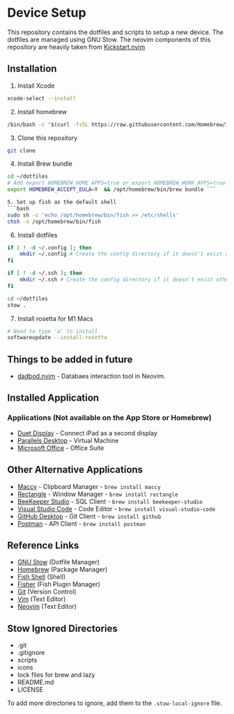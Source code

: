 # Device Setup
This repository contains the dotfiles and scripts to setup a new device. The dotfiles are managed using GNU Stow.
The neovim components of this repository are heavily taken from [Kickstart.nvim](https://github.com/nvim-lua/kickstart.nvim)

## Installation
1. Install Xcode
```bash
xcode-select --install
```

2. Install homebrew
```bash
/bin/bash -c "$(curl -fsSL https://raw.githubusercontent.com/Homebrew/install/master/install.sh)"
```

3. Clone this repository
```bash
git clone
```

4. Install Brew bundle
```bash
cd ~/dotfiles
# Add export HOMEBREW_HOME_APPS=true or export HOMEBREW_WORK_APPS=true to install those specified
export HOMEBREW_ACCEPT_EULA=Y  && /opt/homebrew/bin/brew bundle ```

5. Set up fish as the default shell
```bash
sudo sh -c 'echo /opt/homebrew/bin/fish >> /etc/shells'
chsh -s /opt/homebrew/bin/fish
```

6. Install dotfiles
```bash
if [ ! -d ~/.config ]; then
    mkdir ~/.config # Create the config directory if it doesn't exist otherwise stow will absorb the directory into the dotfiles
fi

if [ ! -d ~/.ssh ]; then
    mkdir ~/.ssh # Create the config directory if it doesn't exist otherwise stow will absorb the directory into the dotfiles
fi

cd ~/dotfiles
stow .
```

7. Install rosetta for M1 Macs
```bash
# Need to type 'a' to install
softwareupdate --install-rosetta
```

## Things to be added in future
- [dadbod.nvim](https://github.com/tpope/vim-dadbod) - Databaes interaction tool in Neovim. 

## Installed Application
### Applications (Not available on the App Store or Homebrew)
- [Duet Display](https://www.duetdisplay.com/) - Connect iPad as a second display
- [Parallels Desktop](https://www.parallels.com/) - Virtual Machine
- [Microsoft Office](https://www.microsoft.com/en-us/microsoft-365/) - Office Suite

## Other Alternative Applications
- [Maccy](https://maccy.app/) - Clipboard Manager - `brew install maccy`
- [Rectangle](https://rectangleapp.com/) - Window Manager - `brew install rectangle`
- [BeeKeeper Studio](https://www.beekeeperstudio.io/) - SQL Client - `brew install beekeeper-studio`
- [Visual Studio Code](https://code.visualstudio.com/) - Code Editor - `brew install visual-studio-code`
- [GitHub Desktop](https://desktop.github.com/) - Git Client - `brew install github`
- [Postman](https://www.postman.com/) - API Client - `brew install postman`

## Reference Links
- [GNU Stow](https://www.gnu.org/software/stow/) (Dotfile Manager)
- [Homebrew](https://brew.sh/) (Package Manager)
- [Fish Shell](https://fishshell.com/) (Shell)
- [Fisher](https://github.com/jorgebucaran/fisher) (Fish Plugin Manager)
- [Git](https://git-scm.com/) (Version Control)
- [Vim](https://www.vim.org/) (Text Editor)
- [Neovim](https://neovim.io/) (Text Editor)

## Stow Ignored Directories
- .git
- .gitignore
- scripts
- icons
- lock files for brew and lazy
- README.md
- LICENSE

To add more directories to ignore, add them to the `.stow-local-ignore` file.
